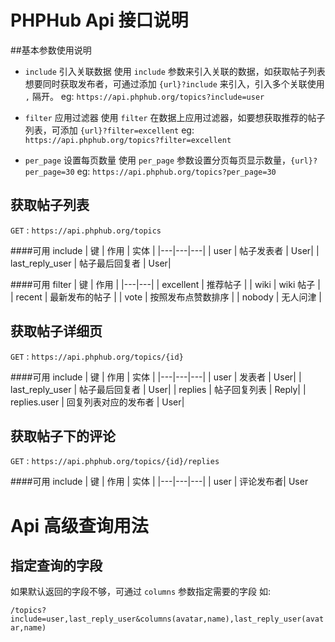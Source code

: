 # PHPHub Api 接口说明

##基本参数使用说明

* `include` 引入关联数据
使用 `include` 参数来引入关联的数据，如获取帖子列表想要同时获取发布者，可通过添加 `{url}?include` 来引入，引入多个关联使用 `,` 隔开。
eg: `https://api.phphub.org/topics?include=user`

* `filter` 应用过滤器
使用 `filter` 在数据上应用过滤器，如要想获取推荐的帖子列表，可添加 `{url}?filter=excellent`
eg: `https://api.phphub.org/topics?filter=excellent`

* `per_page` 设置每页数量
使用 `per_page` 参数设置分页每页显示数量，`{url}?per_page=30`
eg: `https://api.phphub.org/topics?per_page=30`


## 获取帖子列表

`GET` : `https://api.phphub.org/topics`

####可用 include
| 键  | 作用 | 实体 |
|---|---|---|
|  user | 帖子发表者 | User|
|  last\_reply\_user  | 帖子最后回复者  | User|

####可用 filter
| 键  | 作用 |
|---|---|
|  excellent | 推荐帖子 |
|  wiki  | wiki 帖子  |
|  recent  |  最新发布的帖子  |
|  vote  | 按照发布点赞数排序  |
|  nobody  | 无人问津  |

## 获取帖子详细页

`GET` : `https://api.phphub.org/topics/{id}`

####可用 include
| 键  | 作用 | 实体 |
|---|---|---|
|  user | 发表者 | User|
|  last\_reply\_user  | 帖子最后回复者  | User|
|  replies  | 帖子回复列表  | Reply|
|  replies.user  |  回复列表对应的发布者  |  User|

## 获取帖子下的评论

`GET` : `https://api.phphub.org/topics/{id}/replies`

####可用 include
| 键  | 作用 | 实体 |
|---|---|---|
|  user | 评论发布者| User


# Api 高级查询用法
## 指定查询的字段
如果默认返回的字段不够，可通过 `columns` 参数指定需要的字段
如:

`/topics?include=user,last_reply_user&columns(avatar,name),last_reply_user(avatar,name)`
